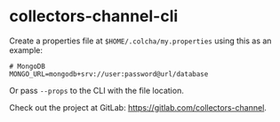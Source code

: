 # collectors-channel-cli

Create a properties file at ``$HOME/.colcha/my.properties`` using this as an example: 
```
# MongoDB
MONGO_URL=mongodb+srv://user:password@url/database
```
Or pass ``--props`` to the CLI with the file location.

Check out the project at GitLab: https://gitlab.com/collectors-channel.
